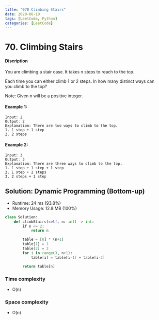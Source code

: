 ```yaml
---
title: "070 Climbing Stairs"
date: 2020-06-10
tags: [LeetCode, Python]
categories: [LeetCode]
---
```


# 70. Climbing Stairs

#### Discription

You are climbing a stair case. It takes n steps to reach to the top.

Each time you can either climb 1 or 2 steps. In how many distinct ways can you climb to the top?

Note: Given n will be a positive integer.

#### Example 1:

```
Input: 2
Output: 2
Explanation: There are two ways to climb to the top.
1. 1 step + 1 step
2. 2 steps
```

#### Example 2:

```
Input: 3
Output: 3
Explanation: There are three ways to climb to the top.
1. 1 step + 1 step + 1 step
2. 1 step + 2 steps
3. 2 steps + 1 step
```

## Solution: Dynamic Programming (Bottom-up)

- Runtime: 24 ms (93.8%)
- Memory Usage: 12.8 MB (100%)

```python
class Solution:
    def climbStairs(self, n: int) -> int:
        if n <= 2:
            return n

        table = [0] * (n+1)
        table[1] = 1
        table[2] = 2
        for i in range(3, n+1):
            table[i] = table[i-1] + table[i-2]

        return table[n]
```

### Time complexity

- O(n)

### Space complexity

- O(n)
